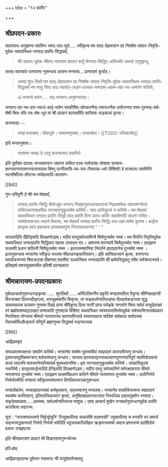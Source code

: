 +++
title = "१२ प्रपत्तिः"

+++
## श्रीप्रपदन-प्रकारः 

सदस्यान्-अनुज्ञाप्य स्वामिनः भवत्-पाद-मूले..... स्वीकृत्य मम एतद्-देहावसान एव निश्शेष-संसार-निवृत्ति-पूर्वक-यथावस्थित-भगवत्-प्रपत्ति-सिद्ध्यर्थं, 

> श्री-प्रपदन-पूर्वक-श्रीमन्-नारायण-प्रपदनं कर्तुं योग्यता-सिद्धिर्-अस्त्विति भवन्तो ऽनुगृह्णन्तु, 

ततस्-स्वाचार्य-परम्पराम्-नुसन्धाय आसन-मन्त्रस्य... प्राणायामं कुर्यात्। 

> अस्यां शुभ-तिथौ मम एतद्-देहावसान एव निश्शेष-संसार-निवृत्ति-पूर्वक-यथावस्थित-भगवत्-प्रपत्ति-सिद्ध्यर्थं मम मातुः श्रियः पाद-पद्मयोर्-अङ्ग-पञ्चक-सम्पन्नम्-आत्म-रक्षा-भर-समर्पणं करिष्ये, 

> ॐ भगवतो बलेन..... तद्-भगवान्-अनुमन्यताम्। 

भगवान्-एव-स्व-दत्त-स्वार्ध-कर्तृ-भावेन स्वकीयैश्-चोपकरणैस्-स्वाराधनैक-प्रयोजनाय परम-पुरुषस्-सर्व-शेषी श्रियः पति-स्व-शेष-भूतं मां श्री-प्रपदनं कारयतीति सात्विक-सङ्कल्पं कृत्वा। 

करणमन्राः --

> चन्द्रां प्रभासाम्। योवाभूतेः। मामात्मगुप्ताम्। तत्सत्वोवा। 
[[TODO: परिष्कार्यम्]]

इति मन्त्रानुक्त्वा।

> नारायण नमस्-ते ऽस्तु करुणात्मन् दयानिधे

इति पूर्वोक्त-प्रातस्-सन्ध्यावन्दन-जपान्त कथित पञ्च-श्लोकांश्-चोक्त्वा सत्यत्व-ज्ञानत्वानन्तत्वानन्दत्वामलत्व विष्णु-पत्नीत्वाति-स्व-रूप-निरूपक-धर्म-विशिष्टे! हे वात्सल्य-स्वामिनि! त्वत्सौशील्य-सौलभ्य-सर्वज्ञत्वादि-कल्याण- 

[[94]]

गुण-परिपूर्णे! हे श्रीः मम मोक्षार्थं, 

> भगवत्-प्रपत्ति-सिद्धि-विरोध्युग्र-भगवन्-निग्रहानुसन्धानादत्यन्तं निहतश्शोक-सागरमग्नोत्यं ताकिञ्चनश्चाहमितः परन्त्वदानुकूल्यमेव करिष्ये। त्वत्-प्रातिकूल्यं न करिष्ये। मम मोक्षार्थं यथावस्थित-भगवत्-प्रपत्ति-सिद्धौ त्वत्-प्रपत्तिं विना कल्प-कोटि-सहस्रेणापि साधनं नास्ति। त्वमेवोपायान्तर-स्थाने स्थित्वा, मम मोक्षार्थं भगवत्-प्रपत्ति-सिद्धि-रूप-रक्षां त्वमेव कुरुष्व। कर्तृत्व ज्ञातृत्व स्वयं प्रकाशत्व प्रत्यक्त्वाणुत्व निरवयवत्वानन्द 
"
'
"

रूपत्वादिभि र्देहेन्द्रियादि विलक्षणोऽहम्। मदीयं वस्तुसर्वस्वामिन्यै श्रियैतुभ्यमेव नमम। मम विरोधि निवृत्तिपूर्वक यथावस्थित भगवत्प्रपत्ति सिद्धिरूप रक्षाया उत्पादन भरः। अशरण्य शरण्यायै श्रियैतुभ्यमेव नमम। एतद्रक्षण फलमपि प्रधान फलिन्यै श्रियैतुभ्यमेव नमम । इतःपरम्ममानिष्ट निवर्तने इष्टप्रदानेच तुभ्यमेव नमम । इत्यनुसन्धाय भगवानेव स्वीकृत भरतया श्रीप्रपदनङ्कारितवान्। इति सात्विकत्यागं कृत्वा, शरणागत मवलोकयन्त्या श्रियःकटाक्ष वीक्षणात् मदभीष्ट यधावस्थित भगवत्प्रपत्ति शी घ्रमेवसिद्ध्यतु तयैव सर्वंसम्पत्स्यते। इतिप्रहर्ष वशस्सुखमासीत इतिश्री प्रदनप्रकारः 

## श्रीमन्नारायण-प्रपदनप्रकारः 

पूर्ववदाचार्यानुसन्धानङ्कृत्वा ...... शुभतिथौ ..... अर्चिरादिमार्गेण प्रकृति मण्डलमतीत्य वैकुण्ठ सीम्निप्रवहन्तीं  विरजाख्यां दिव्यनदीङ्गत्वा, तत्रसूक्ष्मशरीरं विसृज्य, तां सङ्कल्पेनातिलङ्घ्य दिव्यलोकङ्गत्वा शुद्ध सत्वमयपरम कल्याण गुणमय विग्रहं प्राप्य श्रीवैकुण्ठ दिव्य नगरीं प्राप्य पर्यङ्के नागभोगे श्रिया समेतं वासुदेवाख्यं वरं ब्रह्मोवसम्पद्याऽपहत पाप्मत्वादि गुणाष्टक विशिष्ट यथावस्थित स्वस्वरूपाविर्भावपूर्वकं सर्वस्वामिनस्सर्वप्रकार निरतिशय भोग्यस्य श्रीमतो नारायणस्य चरणारविन्दयो स्स्वरूपप्राप्त सर्वदेश सर्वकाल सर्वावस्था चितसर्वविधकैङ्कर्य परिपूर्ण ब्रह्मानुभव सिद्ध्यर्थ मङ्गवञ्चक 

[[96]]

आह्निकामृतं 

सम्पन्नमात्मरक्षाभर समर्पणं करिष्ये। भगवानेव स्वशेष भूतम्मामिदं स्वप्रपदनं कारयतीत्यनु सन्धाय। द्वयमन्त्रम्पूर्वोक्तमन्त्रान् श्लोकांश्चानु सन्धाय। सत्यत्व ज्ञानत्वाद्यनन्तकल्याणगुणगणपरिपूर्ण स्वामिन्नेतावन्तं कालं त्वदनभि मताचरणेनाभिमतार्थ षुलब्धवानस्मि। इतः परन्त्वदानुकूल्यमेव करिष्ये। त्वत्प्रातिकूल्यं नकरिष्ये। ज्ञातृत्वकर्तृत्वादिदे हेन्द्रियादि विलक्षणोऽहम्। मदीयं वस्तु सर्वस्वामिने सर्वरक्षाकराय श्रीमते नारायणाय तुभ्यमेव नमम। एतद्रक्षण फलमपिप्रधान फलिने श्रीमते नारायणाय तुभ्यमेव नमम। अतोनिर्भरो निर्भयोस्मीति भगवन्तं स्वीकृतभरमात्मानं विगलितभरञ्चानुसन्धाय 

भगवतोबलेन, भगवत्प्रपदनाख्यं कर्मकृतवान्, तद्भगवाननु मन्यताम्। भगवानेव स्वकीयेनात्मना स्वप्रपदनं स्वयमेव कारितवान्, इतिसात्विकत्यागं कृत्वा, अनुष्ठितप्रपदनसञ्जात निरवधिक प्रसादयुक्तेन भगवता। सकृदेवप्रपन्नाय......व्रतम्मम, सर्वधर्मान्परित्यज्य माशुचः। एवम् आचार्य मुखेन मन्त्रार्थानुसन्धानपूर्वकं प्रपत्तिं कारयित्वा तदारभ्य. 

सूत्रं : “नारायणपरायणो निर्द्वन्द्वोमुनि' रित्युक्तरीत्या यत्करोषि यदश्नासी” त्युक्तरीत्या च भगवति भरं समर्प्य सदाभगवद्ध्यानपरो निर्भरो निर्भयो भवेदिति भट्टभास्करीयखिल ऋङ्मन्त्रभाष्ये अष्टम प्रश्नारम्भे प्रदर्शितोयं प्रकारः तत्रद्रष्टव्यः 

इति श्रीमन्नारायण प्रपदनं 
श्री विखनससगुरुभ्योनमः 

हरिःओम् 

आह्निकामृतग्रन्थ पूर्वभाग स्समाप्तः 
श्री वासुदेवार्पणमस्तु